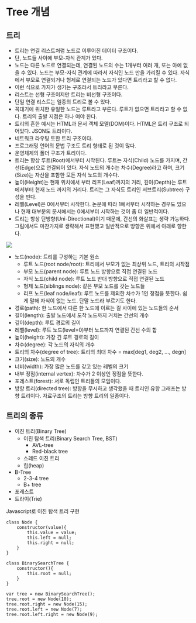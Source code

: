 # Tree 개념

## 트리

- 트리는 연결 리스트처럼 노드로 이루어진 데이터 구조이다.
- 단, 노드들 사이에 부모-자식 관계가 있다.
- 노드는 다른 노드로 연결되는데, 연결된 노드의 수는 1개부터 여러 개, 또는 아예 없을 수 있다. 노드는 부모-자식 관계에 따라서 자식인 노드 만을 가리킬 수 있다. 자식에서 부모로 연결되거나 형제로 연결되는 노드가 있다면 트리라고 할 수 없다.
- 이런 식으로 가지가 생기는 구조라서 트리라고 부른다.
- 리스트는 선형 구조이지만 트리는 비선형 구조이다.
- 단일 연결 리스트는 일종의 트리로 볼 수 있다.
- 꼭대기에 위치한 유일한 노드는 루트라고 부른다. 루트가 없으면 트리라고 할 수 없다. 트리의 출발 지점은 하나 여야 한다.
- 트리의 흔한 예시는 HTML과 문서 객체 모델(DOM)이다. HTML은 트리 구조로 되어있다. JSON도 트리이다.
- 네트워크 라우팅 토한 트리 구조이다.
- 프로그래밍 언어의 문법 구조도 트리 형태로 된 것이 많다.
- 운영체제의 폴더 구조가 트리이다.
- 트리는 항상 루트(Root)에서부터 시작된다. 루트는 자식(Child) 노드를 가지며, 간선(Edge)으로 연결되어 있다. 자식 노드의 개수는 차수(Degree)라고 하며, 크기(Size)는 자신을 포함한 모든 자식 노드의 개수다.
- 높이(Height)는 현재 위치에서 부터 리프(Leaf)까지의 거리, 깊이(Depth)는 루트에서부터 현재 노드 까지의 거리다. 트리는 그 자식도 트리인 서브트리(Subtree) 구성을 띤다.
- 레벨(Level)은 0에서부터 시작한다. 논문에 따라 1에서부터 시작하는 경우도 있으나 현재 대부분의 문서에서는 0에서부터 시작하는 것이 좀 더 일반적이다.
- 트리는 항상 단방향(Uni-Directional)이기 때문에, 간선의 화살표는 생략 가능하다. 그림에서도 마찬가지로 생략해서 표현했고 일반적으로 방향은 위에서 아래로 향한다.

![](https://velog.velcdn.com/images/stresszero/post/f5eb71d3-3a50-4b64-bdfc-99a2dc543848/image.png)

- 노드(node): 트리를 구성하는 기본 원소
    - 루트 노드(root node/root): 트리에서 부모가 없는 최상위 노드, 트리의 시작점
    - 부모 노드(parent node): 루트 노드 방향으로 직접 연결된 노드
    - 자식 노드(child node): 루트 노드 반대 방향으로 직접 연결된 노드
    - 형제 노드(siblings node): 같은 부모 노드를 갖는 노드들
    - 리프 노드(leaf node/leaf): 루트 노드를 제외한 차수가 1인 정점을 뜻한다. 쉽게 말해 자식이 없는 노드. 단말 노드라 부르기도 한다.
- 경로(path): 한 노드에서 다른 한 노드에 이르는 길 사이에 있는 노드들의 순서
- 길이(length): 출발 노드에서 도착 노드까지 거치는 간선의 개수
- 깊이(depth): 루트 경로의 길이
- 레벨(level): 루트 노드(level=0)부터 노드까지 연결된 간선 수의 합
- 높이(height): 가장 긴 루트 경로의 길이
- 차수(degree): 각 노드의 자식의 개수
- 트리의 차수(degree of tree): 트리의 최대 차수 = max[deg1, deg2, ..., degn]
- 크기(size): 노드의 개수
- 너비(width): 가장 많은 노드를 갖고 있는 레벨의 크기
- 내부 정점(internal vertex): 차수가 2 이상인 정점을 뜻한다.
- 포레스트(forest): 서로 독립인 트리들의 모임이다.
- 방향 트리(directed tree): 방향을 무시하고 생각했을 때 트리인 유향 그래프는 방향 트리이다. 자료구조의 트리는 방향 트리의 일종이다.

## 트리의 종류

- 이진 트리(Binary Tree)
    - 이진 탐색 트리(Binary Search Tree, BST)
        - AVL-tree
        - Red-black tree
    - 스레드 이진 트리
    - 힙(heap)
- B-Tree
    - 2-3-4 tree
    - B+ tree
- 포레스트
- 트라이(Trie)

Javascript로 이진 탐색 트리 구현

```
class Node {
    constructor(value){
        this.value = value;
        this.left = null;
        this.right = null;
    }
}

class BinarySearchTree {
    constructor(){
        this.root = null;
    }
}

var tree = new BinarySearchTree();
tree.root = new Node(10);
tree.root.right = new Node(15);
tree.root.left = new Node(7);
tree.root.left.right = new Node(9);
```